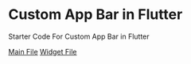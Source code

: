 # Custom App Bar in Flutter

Starter Code For Custom App Bar in Flutter



[Main File](https://github.com/Nayalash/custom-AppBar-flutter/master/main.dart)
[Widget File](https://github.com/Nayalash/custom-AppBar-flutter/master/custom.dart)
